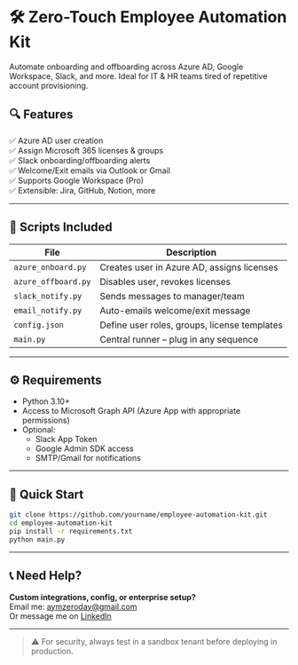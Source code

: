 
# 🛠️ Zero-Touch Employee Automation Kit

Automate onboarding and offboarding across Azure AD, Google Workspace, Slack, and more. Ideal for IT & HR teams tired of repetitive account provisioning.

## 🔍 Features

✅ Azure AD user creation  
✅ Assign Microsoft 365 licenses & groups  
✅ Slack onboarding/offboarding alerts  
✅ Welcome/Exit emails via Outlook or Gmail  
✅ Supports Google Workspace (Pro)  
✅ Extensible: Jira, GitHub, Notion, more

---

## 🧩 Scripts Included

| File              | Description                                       |
|-------------------|---------------------------------------------------|
| `azure_onboard.py`  | Creates user in Azure AD, assigns licenses         |
| `azure_offboard.py` | Disables user, revokes licenses                   |
| `slack_notify.py`   | Sends messages to manager/team                    |
| `email_notify.py`   | Auto-emails welcome/exit message                  |
| `config.json`       | Define user roles, groups, license templates      |
| `main.py`           | Central runner – plug in any sequence             |

---

## ⚙️ Requirements

- Python 3.10+
- Access to Microsoft Graph API (Azure App with appropriate permissions)
- Optional:
  - Slack App Token
  - Google Admin SDK access
  - SMTP/Gmail for notifications

---

## 🚀 Quick Start

```bash
git clone https://github.com/yourname/employee-automation-kit.git
cd employee-automation-kit
pip install -r requirements.txt
python main.py
```
---

## 📞 Need Help?

**Custom integrations, config, or enterprise setup?**  
Email me: [aymzeroday@gmail.com](mailto:aymzeroday@gmail.com)  
Or message me on [LinkedIn](https://linkedin.com/in/ahmad-yasser-b06636202)

---

> ⚠️ For security, always test in a sandbox tenant before deploying in production.
